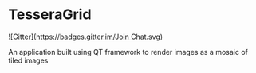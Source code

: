 TesseraGrid
===========
[![Gitter](https://badges.gitter.im/Join Chat.svg)](https://gitter.im/waleedasif322/TesseraGrid?utm_source=badge&utm_medium=badge&utm_campaign=pr-badge&utm_content=badge)

An application built using QT framework to render images as a mosaic of tiled images
